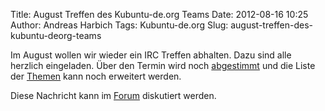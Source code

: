 Title: August Treffen des Kubuntu-de.org Teams
Date: 2012-08-16 10:25
Author: Andreas Harbich
Tags: Kubuntu-de.org
Slug: august-treffen-des-kubuntu-deorg-teams

Im August wollen wir wieder ein IRC Treffen abhalten. Dazu sind alle
herzlich eingeladen. Über den Termin wird noch
[abgestimmt](http://doodle.com/xb76egfff8ucxda2) und die Liste der
[Themen](http://wiki.kubuntu-de.org/Meetings:2012-08) kann noch
erweitert werden.


Diese Nachricht kann im
[Forum](http://forum.kubuntu-de.org/index.php?board=1.0) diskutiert
werden.


<!--break--><!--break-->
